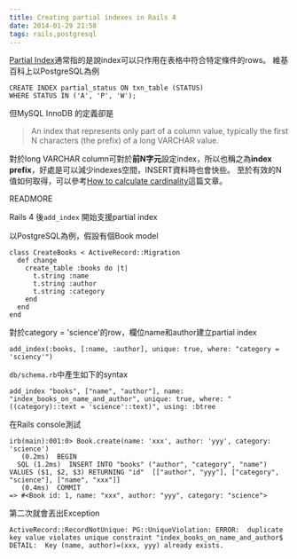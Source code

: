 ```yaml
---
title: Creating partial indexes in Rails 4
date: 2014-01-29 21:58
tags: rails,postgresql
---
```


[Partial Index](http://en.wikipedia.org/wiki/Partial_index)通常指的是說index可以只作用在表格中符合特定條件的rows。
維基百科上以PostgreSQL為例

```
CREATE INDEX partial_status ON txn_table (STATUS) 
WHERE STATUS IN ('A', 'P', 'W');
```

但MySQL InnoDB 的定義卻是

> An index that represents only part of a column value, typically the first N characters (the prefix) of a long VARCHAR value.

對於long VARCHAR column可對於**前N字元**設定index，所以也稱之為**index prefix**，好處是可以減少indexes空間，INSERT資料時也會快些。
至於有效的N值如何取得，可以參考[How to calculate cardinality](http://www.mysqldba.co.uk/articles/2008/02/26/how-to-calculate-cardinality/)這篇文章。

READMORE

Rails 4 後`add_index` 開始支援partial index

以PostgreSQL為例，假設有個Book model

```language-ruby
class CreateBooks < ActiveRecord::Migration
  def change
    create_table :books do |t|
      t.string :name
      t.string :author
      t.string :category
    end
  end
end
```

對於category = 'science'的row，欄位name和author建立partial index

```language-ruby
add_index(:books, [:name, :author], unique: true, where: "category = 'sciency'")
```

`db/schema.rb`中產生如下的syntax

```language-ruby
add_index "books", ["name", "author"], name: "index_books_on_name_and_author", unique: true, where: "((category)::text = 'science'::text)", using: :btree
```

在Rails console測試

```
irb(main):001:0> Book.create(name: 'xxx', author: 'yyy', category: 'science')
   (0.2ms)  BEGIN
  SQL (1.2ms)  INSERT INTO "books" ("author", "category", "name") VALUES ($1, $2, $3) RETURNING "id"  [["author", "yyy"], ["category", "science"], ["name", "xxx"]]
   (0.4ms)  COMMIT
=> #<Book id: 1, name: "xxx", author: "yyy", category: "science">
```

第二次就會丟出Exception

```
ActiveRecord::RecordNotUnique: PG::UniqueViolation: ERROR:  duplicate key value violates unique constraint "index_books_on_name_and_author$
DETAIL:  Key (name, author)=(xxx, yyy) already exists.
```
